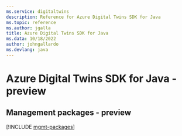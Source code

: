 ```yaml
---
ms.service: digitaltwins
description: Reference for Azure Digital Twins SDK for Java
ms.topic: reference
ms.author: jgalla
title: Azure Digital Twins SDK for Java
ms.data: 10/18/2022
author: johngallardo
ms.devlang: java
---
```

# Azure Digital Twins SDK for Java - preview

## Management packages - preview
[!INCLUDE [mgmt-packages](digital-twins-mgmt-index.md)]